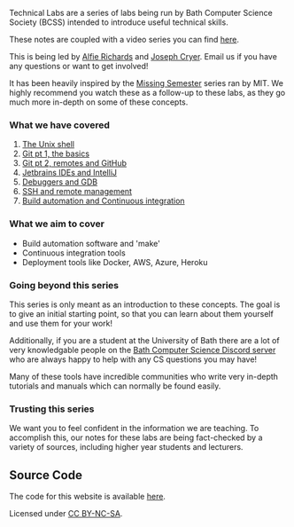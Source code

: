 <link rel="shortcut icon" type="image/x-icon" href="favicon.ico">

Technical Labs are a series of labs being run by Bath Computer Science Society (BCSS) intended to 
introduce useful technical skills.

These notes are coupled with a video series you can find 
[here](https://www.youtube.com/playlist?list=PLT4sucrjsqF8kvZFcRvxfhWuTvjKrXYzE).

This is being led by [Alfie Richards](mailto:ar2227@bath.ac.uk) and [Joseph 
Cryer](mailto:jjc82@bath.ac.uk). Email us if you have any questions or want to get involved!

It has been heavily inspired by the [Missing Semester](https://missing.csail.mit.edu) series ran by 
MIT. We highly recommend you watch these as a follow-up to these labs, as they go much more in-depth
on some of these concepts.

### What we have covered

1. [The Unix shell](Unix_Shell.html)
2. [Git pt 1, the basics](git.html)
3. [Git pt 2, remotes and GitHub](git_pt_2.html)
4. [Jetbrains IDEs and IntelliJ](jetbrains_ide.html)
5. [Debuggers and GDB](debugging.html)
6. [SSH and remote management](ssh_lab.html)
7. [Build automation and Continuous integration](build_systems_and_cont_int)

### What we aim to cover

- Build automation software and 'make'
- Continuous integration tools
- Deployment tools like Docker, AWS, Azure, Heroku

### Going beyond this series

This series is only meant as an introduction to these concepts. The goal is to give an initial 
starting point, so that you can learn about them yourself and use them for your work!

Additionally, if you are a student at the University of Bath there are a lot of very knowledgable 
people on the [Bath Computer Science Discord server](https://discord.gg/gDYbrpK) who are always 
happy to help with any CS questions you may have!

Many of these tools have incredible communities who write very in-depth tutorials and manuals 
which can normally be found easily.

### Trusting this series

We want you to feel confident in the information we are teaching. To accomplish this, our notes for 
these labs are being fact-checked by a variety of sources, including higher year students and 
lecturers.

Source Code
-----------

The code for this website is available [here](https://github.com/bath-bcss/Technical-Labs).

Licensed under [CC BY-NC-SA](https://creativecommons.org/licenses/by-nc-sa/4.0/legalcode).
